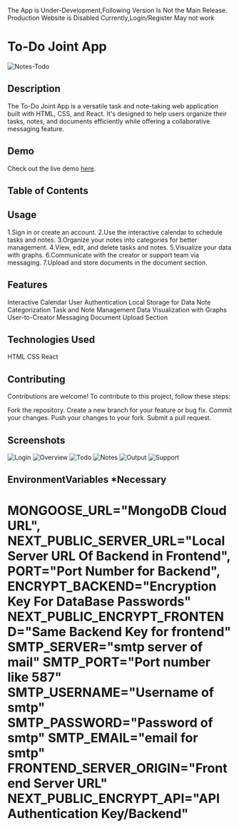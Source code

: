 The App is Under-Development,Following Version Is Not the Main Release.
Production Website is Disabled Currently,Login/Register May not work
# To-Do Joint App

![Notes-Todo](/public/favicon.png)

## Description

The To-Do Joint App is a versatile task and note-taking web application built with HTML, CSS, and React. It's designed to help users organize their tasks, notes, and documents efficiently while offering a collaborative messaging feature.

## Demo

Check out the live demo [here](https://note-todo-app.vercel.app/).

## Table of Contents


## Usage

1.Sign in or create an account.
2.Use the interactive calendar to schedule tasks and notes.
3.Organize your notes into categories for better management.
4.View, edit, and delete tasks and notes.
5.Visualize your data with graphs.
6.Communicate with the creator or support team via messaging.
7.Upload and store documents in the document section.


## Features

Interactive Calendar
User Authentication
Local Storage for Data
Note Categorization
Task and Note Management
Data Visualization with Graphs
User-to-Creator Messaging
Document Upload Section

## Technologies Used
HTML
CSS
React


## Contributing
Contributions are welcome! To contribute to this project, follow these steps:

Fork the repository.
Create a new branch for your feature or bug fix.
Commit your changes.
Push your changes to your fork.
Submit a pull request.

## Screenshots
![Login](/ShowCase/1.png)
![Overview](/ShowCase/2.png)
![Todo](/ShowCase/3.png)
![Notes](/ShowCase/4.png)
![Output](/ShowCase/5.png)
![Support](/ShowCase/6.png)


## EnvironmentVariables *Necessary
MONGOOSE_URL="MongoDB Cloud URL",
NEXT_PUBLIC_SERVER_URL="Local Server URL Of Backend in Frontend",
PORT="Port Number for Backend",
ENCRYPT_BACKEND="Encryption Key For DataBase Passwords"
NEXT_PUBLIC_ENCRYPT_FRONTEND="Same Backend Key for frontend"
SMTP_SERVER="smtp server of mail"
SMTP_PORT="Port number like 587"
SMTP_USERNAME="Username of smtp"
SMTP_PASSWORD="Password of smtp"
SMTP_EMAIL="email for smtp"
FRONTEND_SERVER_ORIGIN="Frontend Server URL"
NEXT_PUBLIC_ENCRYPT_API="API Authentication Key/Backend"
=======


